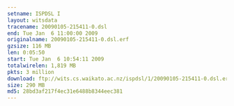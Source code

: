 ```yaml
---
setname: ISPDSL I
layout: witsdata
tracename: 20090105-215411-0.dsl
end: Tue Jan  6 11:00:00 2009
originalname: 20090105-215411-0.dsl.erf
gzsize: 116 MB
len: 0:05:50
start: Tue Jan  6 10:54:11 2009
totalwirelen: 1,819 MB
pkts: 3 million
download: ftp://wits.cs.waikato.ac.nz/ispdsl/1/20090105-215411-0.dsl.erf.gz
size: 290 MB
md5: 28bd3af217f4ec31e6488b8344eec381
---
```

